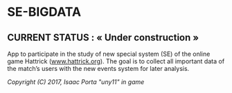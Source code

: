 
# SE-BIGDATA
## CURRENT STATUS : « Under construction »

App to participate in the study of new special system (SE) of the online game Hattrick (www.hattrick.org).
The goal is to collect all important data of the match’s users with the new events system for later analysis.

*Copyright (C) 2017, Isaac Porta "uny11" in game*
